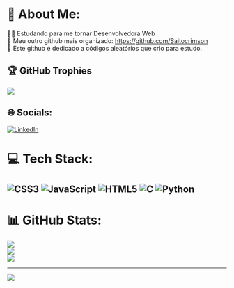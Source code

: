# 💫 About Me:
👩‍💻 Estudando para me tornar Desenvolvedora Web </br>
📌 Meu outro github mais organizado: https://github.com/Saitocrimson </br>
📌 Este github é dedicado a códigos aleatórios que crio para estudo.

## 🏆 GitHub Trophies
![](https://github-profile-trophy.vercel.app/?username=ShiroiB&theme=algolia&no-frame=false&no-bg=true&margin-w=4)
## 🌐 Socials:
[![LinkedIn](https://img.shields.io/badge/LinkedIn-%230077B5.svg?logo=linkedin&logoColor=white)](https://linkedin.com/in/Emily-S) 

# 💻 Tech Stack:
![CSS3](https://img.shields.io/badge/css3-%231572B6.svg?style=for-the-badge&logo=css3&logoColor=white) ![JavaScript](https://img.shields.io/badge/javascript-%23323330.svg?style=for-the-badge&logo=javascript&logoColor=%23F7DF1E) ![HTML5](https://img.shields.io/badge/html5-%23E34F26.svg?style=for-the-badge&logo=html5&logoColor=white) ![C](https://img.shields.io/badge/c-%2300599C.svg?style=for-the-badge&logo=c&logoColor=white) ![Python](https://img.shields.io/badge/python-3670A0?style=for-the-badge&logo=python&logoColor=ffdd54)
---

# 📊 GitHub Stats:
![](https://github-readme-stats.vercel.app/api?username=ShiroiB&theme=blue-green&hide_border=true&include_all_commits=false&count_private=false)<br/>
![](https://github-readme-streak-stats.herokuapp.com/?user=ShiroiB&theme=blue-green&hide_border=true)<br/>
![](https://github-readme-stats.vercel.app/api/top-langs/?username=ShiroiB&theme=blue-green&hide_border=true&include_all_commits=false&count_private=false&layout=compact)

---

<a href="https://visitcount.itsvg.in">
  <img src="https://visitcount.itsvg.in/api?id=ShiroiB&label=Profile%20Views&color=9&icon=9&pretty=true" />
</a>


<!-- Proudly created with GPRM ( https://gprm.itsvg.in ) -->

<!-- Proudly created with GPRM ( https://gprm.itsvg.in ) -->
